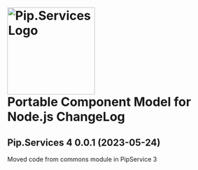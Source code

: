 # <img src="https://uploads-ssl.webflow.com/5ea5d3315186cf5ec60c3ee4/5edf1c94ce4c859f2b188094_logo.svg" alt="Pip.Services Logo" width="200"> <br/> Portable Component Model for Node.js ChangeLog

## <a name="0.0.1"></a>Pip.Services 4 0.0.1 (2023-05-24)
Moved code from commons module in PipService 3

